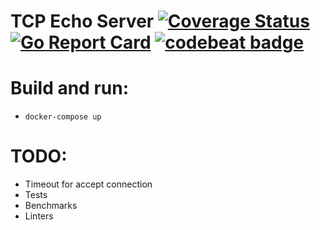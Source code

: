 # TCP Echo Server [![Coverage Status](https://coveralls.io/repos/github/BeSoBad/goecho/badge.svg?branch=main)](https://coveralls.io/github/BeSoBad/goecho?branch=main)  [![Go Report Card](https://goreportcard.com/badge/github.com/BeSoBad/goecho)](https://goreportcard.com/report/github.com/BeSoBad/goecho) [![codebeat badge](https://codebeat.co/badges/c1790f80-124e-443b-b8b1-79659a3c1c50)](https://codebeat.co/projects/github-com-besobad-goecho-main)

# Build and run:
- `docker-compose up`

# TODO:
- Timeout for accept connection
- Tests
- Benchmarks
- Linters
